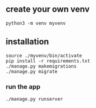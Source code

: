 ## create your own venv
```commandline
python3 -m venv myvenv
```
## installation
```commandline
source ./myvenv/bin/activate
pip install -r requirements.txt
./manage.py makemigrations
./manage.py migrate
```
### run the app
```commandline
./manage.py runserver
```